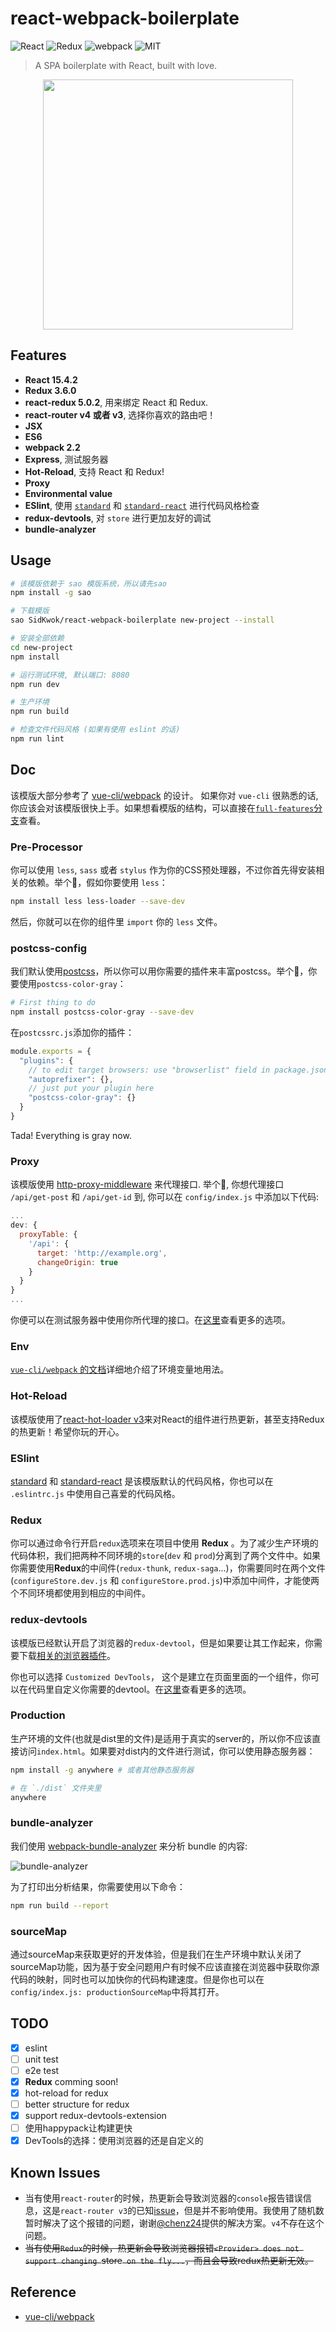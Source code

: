 # react-webpack-boilerplate

![React](https://img.shields.io/badge/react-%5E15.4.2-brightgreen.svg)
![Redux](https://img.shields.io/badge/redux-%5E3.6.0-brightgreen.svg)
![webpack](https://img.shields.io/badge/webpack-%5E2.2.1-brightgreen.svg)
![MIT](https://img.shields.io/dub/l/vibe-d.svg?style=flat-square)

> A SPA boilerplate with React, built with love.

<div align="center"><img width="400" src="screenshots.png" /></div>

## Features
 - **React 15.4.2**
 - **Redux 3.6.0**
 - **react-redux 5.0.2**, 用来绑定 React 和 Redux.
 - **react-router v4 或者 v3**, 选择你喜欢的路由吧！
 - **JSX**
 - **ES6**
 - **webpack 2.2**
 - **Express**, 测试服务器
 - **Hot-Reload**, 支持 React 和 Redux!
 - **Proxy**
 - **Environmental value**
 - **ESlint**, 使用 [`standard`](https://github.com/feross/standard/blob/master/RULES.md#javascript-standard-style) 和 [`standard-react`](https://github.com/feross/eslint-config-standard-react) 进行代码风格检查
 - **redux-devtools**, 对 `store` 进行更加友好的调试
 - **bundle-analyzer**

## Usage

```bash
# 该模版依赖于 sao 模版系统，所以请先sao
npm install -g sao

# 下载模版
sao SidKwok/react-webpack-boilerplate new-project --install

# 安装全部依赖
cd new-project
npm install

# 运行测试环境, 默认端口: 8080
npm run dev

# 生产环境
npm run build

# 检查文件代码风格 (如果有使用 eslint 的话)
npm run lint
```

## Doc

该模版大部分参考了 [vue-cli/webpack](https://github.com/vuejs-templates/webpack/tree/master/docs) 的设计。 如果你对 `vue-cli` 很熟悉的话, 你应该会对该模版很快上手。如果想看模版的结构，可以直接在[`full-features`分支](https://github.com/SidKwok/react-webpack-boilerplate/tree/full-features)查看。

### Pre-Processor

你可以使用 `less`, `sass` 或者 `stylus` 作为你的CSS预处理器，不过你首先得安装相关的依赖。举个🌰，假如你要使用 `less`：
```bash
npm install less less-loader --save-dev
```
然后，你就可以在你的组件里 `import` 你的 `less` 文件。

### postcss-config

我们默认使用[postcss](http://postcss.org/)，所以你可以用你需要的插件来丰富postcss。举个🌰，你要使用`postcss-color-gray`：
```bash
# First thing to do
npm install postcss-color-gray --save-dev
```

在`postcssrc.js`添加你的插件：
```javascript
module.exports = {
  "plugins": {
    // to edit target browsers: use "browserlist" field in package.json
    "autoprefixer": {},
    // just put your plugin here
    "postcss-color-gray": {}
  }
}
```

Tada! Everything is gray now.

### Proxy

该模版使用 [http-proxy-middleware](https://github.com/chimurai/http-proxy-middleware)  来代理接口.
举个🌰, 你想代理接口 `/api/get-post` 和 `/api/get-id` 到, 你可以在 `config/index.js` 中添加以下代码:
```javascript
...
dev: {
  proxyTable: {
    '/api': {
      target: 'http://example.org',
      changeOrigin: true
    }
  }
}
...
```
你便可以在测试服务器中使用你所代理的接口。在[这里](https://github.com/chimurai/http-proxy-middleware#options)查看更多的选项。

### Env

[`vue-cli/webpack` 的文档](https://github.com/vuejs-templates/webpack/blob/master/docs/env.md)详细地介绍了环境变量地用法。

### Hot-Reload

该模版使用了[react-hot-loader v3](https://github.com/gaearon/react-hot-loader/tree/next)来对React的组件进行热更新，甚至支持Redux的热更新！希望你玩的开心。

### ESlint

[standard](https://github.com/feross/standard) 和 [standard-react](https://github.com/feross/standard-react) 是该模版默认的代码风格，你也可以在 `.eslintrc.js` 中使用自己喜爱的代码风格。

### Redux

你可以通过命令行开启`redux`选项来在项目中使用 **Redux** 。为了减少生产环境的代码体积，我们把两种不同环境的`store`(`dev` 和 `prod`)分离到了两个文件中。如果你需要使用**Redux**的中间件(`redux-thunk`, `redux-saga`...)，你需要同时在两个文件(`configureStore.dev.js` 和 `configureStore.prod.js`)中添加中间件，才能使两个不同环境都使用到相应的中间件。

### redux-devtools

该模版已经默认开启了浏览器的`redux-devtool`，但是如果要让其工作起来，你需要下载[相关的浏览器插件](https://github.com/zalmoxisus/redux-devtools-extension)。

你也可以选择 `Customized DevTools`， 这个是建立在页面里面的一个组件，你可以在代码里自定义你需要的devtool。在[这里](https://github.com/gaearon/redux-devtools)查看更多的选项。

### Production

生产环境的文件(也就是dist里的文件)是适用于真实的server的，所以你不应该直接访问`index.html`。如果要对dist内的文件进行测试，你可以使用静态服务器：
```bash
npm install -g anywhere # 或者其他静态服务器

# 在 `./dist` 文件夹里
anywhere
```

### bundle-analyzer

我们使用  [webpack-bundle-analyzer](https://github.com/th0r/webpack-bundle-analyzer) 来分析 bundle 的内容:

![bundle-analyzer](/bundle_report.png)

为了打印出分析结果，你需要使用以下命令：

```bash
npm run build --report
```

### sourceMap

通过sourceMap来获取更好的开发体验，但是我们在生产环境中默认关闭了sourceMap功能，因为基于安全问题用户有时候不应该直接在浏览器中获取你源代码的映射，同时也可以加快你的代码构建速度。但是你也可以在`config/index.js: productionSourceMap`中将其打开。

## TODO
* [x] eslint
* [ ] unit test
* [ ] e2e test
* [x] **Redux** comming soon!
* [x] hot-reload for redux
* [ ] better structure for redux
* [x] support redux-devtools-extension
* [ ] 使用happypack让构建更快
* [x] DevTools的选择：使用浏览器的还是自定义的

## Known Issues

* 当有使用`react-router`的时候，热更新会导致浏览器的`console`报告错误信息，这是`react-router v3`的已知[issue](https://github.com/ReactTraining/react-router/issues/2704)，但是并不影响使用。我使用了随机数暂时解决了这个报错的问题，谢谢[@chenz24](https://github.com/chenz24)提供的解决方案。`v4`不存在这个问题。
* ~~当有使用`Redux`的时候，热更新会导致浏览器报错`<Provider> does not support changing `store` on the fly...`，而且会导致redux热更新无效。~~

## Reference

* [vue-cli/webpack](https://github.com/vuejs-templates/webpack)

